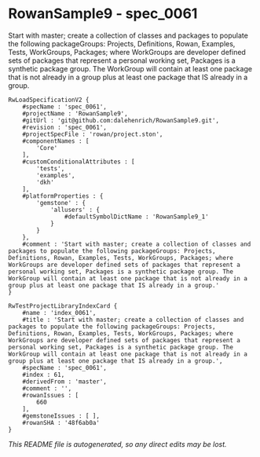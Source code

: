 # RowanSample9 - spec_0061
Start with master; create a collection of classes and packages to populate the following packageGroups: Projects, Definitions, Rowan, Examples, Tests, WorkGroups, Packages; where WorkGroups are developer defined sets of packages that represent a personal working set, Packages is a synthetic package group. The WorkGroup will contain at least one package that is not already in a group plus at least one package that IS already in a group.
```
RwLoadSpecificationV2 {
	#specName : 'spec_0061',
	#projectName : 'RowanSample9',
	#gitUrl : 'git@github.com:dalehenrich/RowanSample9.git',
	#revision : 'spec_0061',
	#projectSpecFile : 'rowan/project.ston',
	#componentNames : [
		'Core'
	],
	#customConditionalAttributes : [
		'tests',
		'examples',
		'dkh'
	],
	#platformProperties : {
		'gemstone' : {
			'allusers' : {
				#defaultSymbolDictName : 'RowanSample9_1'
			}
		}
	},
	#comment : 'Start with master; create a collection of classes and packages to populate the following packageGroups: Projects, Definitions, Rowan, Examples, Tests, WorkGroups, Packages; where WorkGroups are developer defined sets of packages that represent a personal working set, Packages is a synthetic package group. The WorkGroup will contain at least one package that is not already in a group plus at least one package that IS already in a group.'
}

RwTestProjectLibraryIndexCard {
	#name : 'index_0061',
	#title : 'Start with master; create a collection of classes and packages to populate the following packageGroups: Projects, Definitions, Rowan, Examples, Tests, WorkGroups, Packages; where WorkGroups are developer defined sets of packages that represent a personal working set, Packages is a synthetic package group. The WorkGroup will contain at least one package that is not already in a group plus at least one package that IS already in a group.',
	#specName : 'spec_0061',
	#index : 61,
	#derivedFrom : 'master',
	#comment : '',
	#rowanIssues : [
		660
	],
	#gemstoneIssues : [ ],
	#rowanSHA : '48f6ab0a'
}
```

*This README file is autogenerated, so any direct edits may be lost.*
